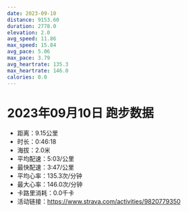 ```yaml
---
date: 2023-09-10
distance: 9153.60
duration: 2778.0
elevation: 2.0
avg_speed: 11.86
max_speed: 15.84
avg_pace: 5.06
max_pace: 3.79
avg_heartrate: 135.3
max_heartrate: 146.0
calories: 0.0
---
```


# 2023年09月10日 跑步数据

- 距离：9.15公里
- 时长：0:46:18
- 海拔：2.0米
- 平均配速：5:03/公里
- 最快配速：3:47/公里
- 平均心率：135.3次/分钟
- 最大心率：146.0次/分钟
- 卡路里消耗：0.0千卡
- 活动链接：https://www.strava.com/activities/9820779350
